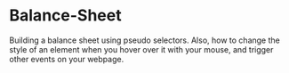 # Balance-Sheet

Building a balance sheet using pseudo selectors. Also, how to change the style of an element when you hover over it with your mouse, and trigger other events on your webpage.
